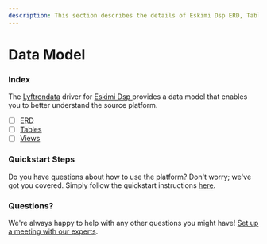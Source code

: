 ```yaml
---
description: This section describes the details of Eskimi Dsp ERD, Tables, and Views.
---
```


# Data Model

### Index

The  [Lyftrondata](https://www.lyftrondata.com/) driver for [Eskimi Dsp](https://www.lyftrondata.com/integration/eskimi-dsp/)[ ](https://www.lyftrondata.com/integration/eskimi-dsp/)provides a data model that enables you to better understand the source platform.

* [ ] [ERD](../../../marketing-analytics/eskimi-dsp/data-model/erd.md)
* [ ] [Tables](../../../marketing-analytics/eskimi-dsp/data-model/tables.md)
* [ ] [Views](../../../marketing-analytics/eskimi-dsp/data-model/views.md)

### Quickstart Steps

Do you have questions about how to use the platform? Don't worry; we've got you covered. Simply follow the quickstart instructions [here](../../../../quickstart-steps.md).

### Questions? <a href="#questions" id="questions"></a>

We're always happy to help with any other questions you might have! [Set up a meeting with our experts](https://www.lyftrondata.com/book-a-meeting/).

